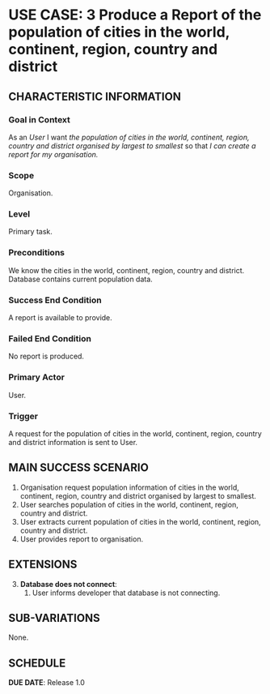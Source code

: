 # USE CASE: 3 Produce a Report of the population of cities in the world, continent, region, country and district

## CHARACTERISTIC INFORMATION

### Goal in Context

As an *User* I want *the population of cities in the world, continent, region, country and district organised by largest to smallest* so that *I can create a report for my organisation.*

### Scope

Organisation.

### Level

Primary task.

### Preconditions

We know the cities in the world, continent, region, country and district.  Database contains current population data.

### Success End Condition

A report is available to provide.

### Failed End Condition

No report is produced.

### Primary Actor

User.

### Trigger

A request for the population of cities in the world, continent, region, country and district information is sent to User.

## MAIN SUCCESS SCENARIO

1. Organisation request population information of cities in the world, continent, region, country and district organised by largest to smallest.
2. User searches population of cities in the world, continent, region, country and district.
3. User extracts current population of cities in the world, continent, region, country and district.
4. User provides report to organisation.

## EXTENSIONS

3. **Database does not connect**:
    1. User informs developer that database is not connecting.

## SUB-VARIATIONS

None.

## SCHEDULE

**DUE DATE**: Release 1.0